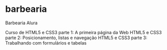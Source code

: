 # barbearia
Barbearia Alura

Curso de
HTML5 e CSS3 parte 1: A primeira página da Web
HTML5 e CSS3 parte 2: Posicionamento, listas e navegação
HTML5 e CSS3 parte 3: Trabalhando com formulários e tabelas
